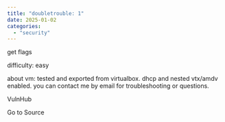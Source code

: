 ```yaml
---
title: "doubletrouble: 1"
date: 2025-01-02
categories: 
  - "security"
---
```


get flags

difficulty: easy

about vm: tested and exported from virtualbox. dhcp and nested vtx/amdv enabled. you can contact me by email for troubleshooting or questions.

  
  
  
VulnHub

Go to Source
